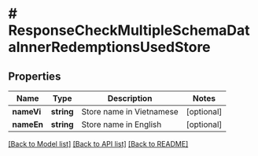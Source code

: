 # # ResponseCheckMultipleSchemaDataInnerRedemptionsUsedStore

## Properties

Name | Type | Description | Notes
------------ | ------------- | ------------- | -------------
**nameVi** | **string** | Store name in Vietnamese | [optional]
**nameEn** | **string** | Store name in English | [optional]

[[Back to Model list]](../../README.md#models) [[Back to API list]](../../README.md#endpoints) [[Back to README]](../../README.md)
